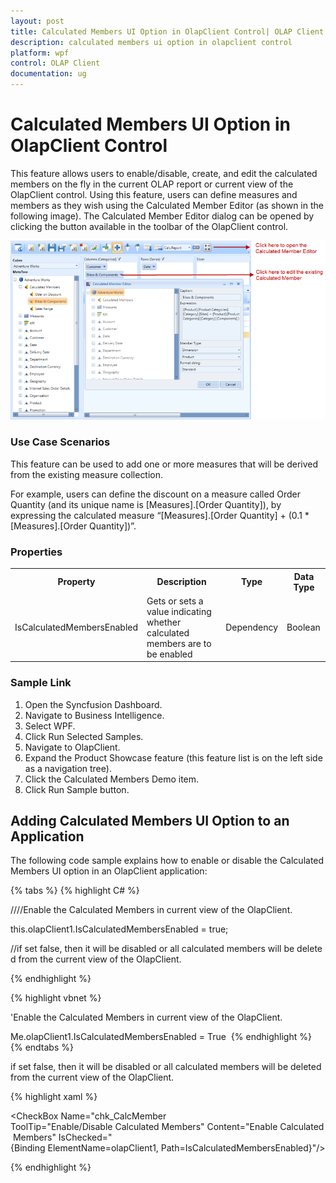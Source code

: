 ```yaml
---
layout: post
title: Calculated Members UI Option in OlapClient Control| OLAP Client  | Wpf | Syncfusion
description: calculated members ui option in olapclient control
platform: wpf
control: OLAP Client 
documentation: ug
---
```


# Calculated Members UI Option in OlapClient Control

This feature allows users to enable/disable, create, and edit the calculated members on the fly in the current OLAP report or current view of 
the OlapClient control. Using this feature, users can define measures and members as they wish using the Calculated Member Editor (as shown in 
the following image). The Calculated Member Editor dialog can be opened by clicking the button available in the toolbar of the OlapClient 
control.

![](Calculated-Members-UI-Option-in-OlapClient-Control_images/Calculated-Members-UI-Option-in-OlapClient-Control_img1.png)



### Use Case Scenarios

This feature can be used to add one or more measures that will be derived from the existing measure collection.

For example, users can define the discount on a measure called Order Quantity (and its unique name is [Measures].[Order Quantity]), by 
expressing the calculated measure “[Measures].[Order Quantity] + (0.1 * [Measures].[Order Quantity])”.

### Properties



<table>
<tr>
<th>
Property </th><th>
Description </th><th>
Type </th><th>
Data Type </th></tr>
<tr>
<td>
IsCalculatedMembersEnabled</td><td>
Gets or sets a value indicating whether calculated members are to be enabled</td><td>
Dependency </td><td>
Boolean</td></tr>
</table> 


### Sample Link

1. Open the Syncfusion Dashboard.
2. Navigate to Business Intelligence.
3. Select WPF.
4. Click Run Selected Samples.
5. Navigate to OlapClient.
6. Expand the Product Showcase feature (this feature list is on the left side as a navigation tree).
7. Click the Calculated Members Demo item.
8. Click Run Sample button. 

## Adding Calculated Members UI Option to an Application 


The following code sample explains how to enable or disable the Calculated Members UI option in an OlapClient application:

{% tabs %}
{% highlight C# %}  



////Enable the Calculated Members in current view of the OlapClient.



this.olapClient1.IsCalculatedMembersEnabled = true; 



//if set false, then it will be disabled or all calculated members will be deleted from the current view of the OlapClient.


{% endhighlight %} 

{% highlight vbnet %}



'Enable the Calculated Members in current view of the OlapClient.



Me.olapClient1.IsCalculatedMembersEnabled = True 
 {% endhighlight %}
{% endtabs %}



if set false, then it will be disabled or all calculated members will be deleted from the current view of the OlapClient.



{% highlight xaml %}





<CheckBox Name="chk_CalcMember  ToolTip="Enable/Disable Calculated Members" Content="Enable Calculated Members" IsChecked="{Binding ElementName=olapClient1, Path=IsCalculatedMembersEnabled}"/>



 {% endhighlight %}


